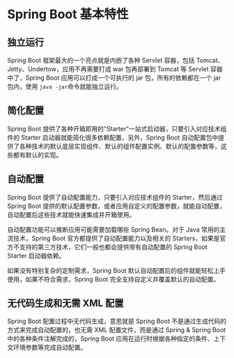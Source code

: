 # Spring Boot 基本特性

## 独立运行

Spring Boot 框架最大的一个亮点就是内嵌了各种 Servlet 容器，包括 Tomcat、Jetty、Undertow，应用不再需要打成 war 包再部署到 Tomcat 等 Servlet 容器中了，Spring Boot 应用可以打成一个可执行的 jar 包，所有的依赖都在一个 jar 包内，使用 `java -jar`命令就能独立运行。

## 简化配置

Spring Boot 提供了各种开箱即用的"Starter"一站式启动器，只要引入对应技术组件的 Starter 启动器就能简化很多依赖配置，另外，Spring Boot 自动配置包中提供了各种技术的默认底层实现组件、默认的组件配置实例、默认的配置参数等，这些都有默认的实现。

## 自动配置

Spring Boot 提供了自动配置能力，只要引入对应技术组件的 Starter，然后通过 Spring Boot 提供的默认配置参数，或者应用自定义的配置参数，就能自动配置，自动配置后这些技术就能快速集成并开箱使用。

自动配置功能可以推断应用可能需要加载哪些 Spring Bean。对于 Java 常用的主流技术，Spring Boot 官方都提供了自动配置能力以及相关的 Starters，如果是官方不支持的第三方技术，它们一般也都会提供带有自动配置的 Spring Boot Starter 启动器依赖。

如果没有特别复杂的定制需求，Spring Boot 默认自动配置后的组件就能轻松上手使用，如果不符合需求，Spring Boot 完全支持自定义并覆盖默认的自动配置。

## 无代码生成和无需 XML 配置

Spring Boot 配置过程中无代码生成，意思就是 Spring Boot 不是通过生成代码的方式来完成自动配置的，也无需 XML 配置文件，而是通过 Spring & Spring Boot 中的各种条件注解完成的，Spring Boot 应用在运行时根据各种指定的条件、上下文环境参数等完成自动配置。
